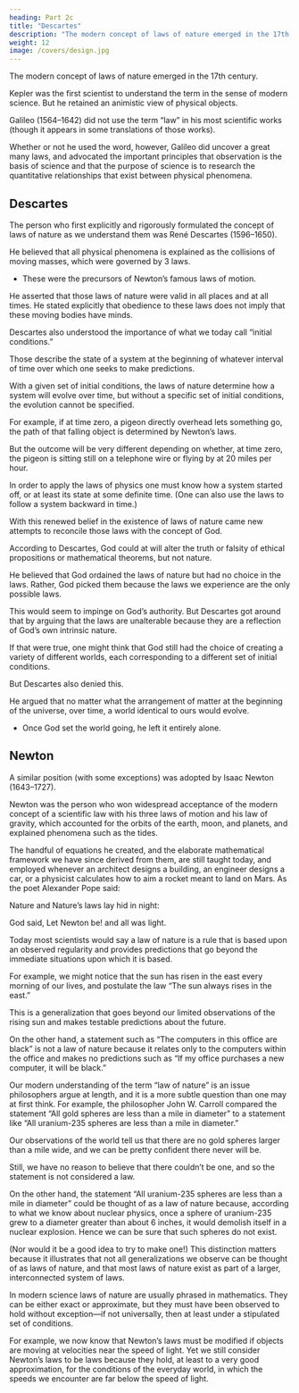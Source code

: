 ```yaml
---
heading: Part 2c
title: "Descartes"
description: "The modern concept of laws of nature emerged in the 17th century"
weight: 12
image: /covers/design.jpg
---
```



The modern concept of laws of nature emerged in the 17th century.

Kepler was the first scientist to understand the term in the sense of modern science. But he retained an animistic view of physical objects.

Galileo (1564–1642) did not use the term “law” in his most scientific works (though it appears in some translations of those works). 

Whether or not he used the word, however, Galileo did uncover a great many laws, and advocated the important principles that observation is the basis of science and that the purpose of science is to research the quantitative relationships that exist between physical phenomena. 


## Descartes

The person who first explicitly and rigorously formulated the concept of laws of nature as we understand them was René Descartes (1596–1650).

He believed that all physical phenomena is explained as the collisions of moving masses, which were governed by 3 laws.
- These were the precursors of Newton’s famous laws of motion.

He asserted that those laws of nature were valid in all places and at all times. He stated explicitly that obedience to these laws does not imply that these moving bodies have minds.

Descartes also understood the importance of what we today call “initial conditions.” 

Those describe the state of a system at the beginning of whatever interval of time over which one seeks to make predictions.

With a given set of initial conditions, the laws of nature determine how a system will evolve over time, but without a specific set of initial conditions, the evolution cannot be specified. 

For example, if at time zero, a pigeon directly overhead lets something go, the path of that falling object is determined by Newton’s laws. 

But the outcome will be very different depending on whether, at time zero, the pigeon is sitting still on a telephone wire or flying by at 20 miles per hour. 

In order to apply the laws of physics one must know how a system started off, or at least its state at some definite time. (One can also use the laws to follow a system backward in time.)

With this renewed belief in the existence of laws of nature came new attempts to reconcile those laws with the concept of God. 

According to Descartes, God could at will alter the truth or falsity of ethical propositions or mathematical theorems, but not nature. 

He believed that God ordained the laws of nature but had no choice in the laws. Rather, God picked them because the laws we experience are the only possible laws. 

This would seem to impinge on God’s authority. But Descartes got around that by arguing that the laws are unalterable because they are a reflection of God’s own intrinsic nature. 

If that were true, one might think that God still had the choice of creating a variety of different worlds, each corresponding to a different set of initial conditions. 

But Descartes also denied this. 

He argued that no matter what the arrangement of matter at the beginning of the universe, over time, a world identical to ours would evolve. 
- Once God set the world going, he left it entirely alone.


## Newton 

A similar position (with some exceptions) was adopted by Isaac Newton (1643–1727). 

Newton was the person who won widespread acceptance of the modern concept of a scientific law with his three laws of motion and his law of gravity, which accounted for the orbits of the earth, moon, and
planets, and explained phenomena such as the tides. 

The handful of equations he created, and the elaborate mathematical framework we have since derived from them, are still taught today, and employed whenever an architect designs a building, an engineer designs a car, or a physicist calculates how to aim a rocket meant to land on Mars. As the poet Alexander Pope said:

Nature and Nature’s laws lay hid in night:

God said, Let Newton be! and all was light.

Today most scientists would say a law of nature is a rule that is based upon an observed regularity and provides predictions that go beyond the immediate situations upon which it is based. 

For example, we might notice that the sun has risen in the east every morning of our lives, and postulate the law “The sun always rises in the east.” 

This is a generalization that goes beyond our limited observations of the rising sun and makes testable predictions about the future. 

On the other hand, a statement such as “The computers in this office are black” is not a law of nature because it relates only to the computers within the office and makes no predictions such as “If my office purchases a new computer, it will be black.”

Our modern understanding of the term “law of nature” is an issue philosophers argue at length, and it is a more subtle question than one may at first think. For example, the philosopher John W. Carroll compared the statement “All gold spheres are less than a mile in diameter” to a statement like “All uranium-235 spheres are less than a mile in diameter.” 

Our observations of the world tell us that there are no gold spheres larger than a mile wide, and we can be pretty confident there never will be. 

Still, we have no reason to believe that there couldn’t be one, and so the statement is not considered a law. 

On the other hand, the statement “All uranium-235 spheres are less than a mile in diameter” could be thought of as a law of nature because, according to what we know about nuclear physics, once a sphere of uranium-235 grew to a diameter greater than about 6 inches, it would demolish itself in a nuclear explosion. Hence we can be sure that such spheres do not exist. 

(Nor would it be a good idea to try to make one!) This distinction matters because it illustrates that not all generalizations we observe can be thought of as laws of nature, and that most laws of nature exist as part of a larger, interconnected system of laws.

In modern science laws of nature are usually phrased in mathematics. They can be either exact or approximate, but they must have been observed to hold without exception—if not universally, then at least under a stipulated set of conditions. 

For example, we now know that Newton’s laws must be modified if objects are moving at velocities near the speed of light. Yet we still consider Newton’s laws to be laws because they hold, at least to a very good approximation, for the conditions of the everyday world, in which the speeds we encounter are far below the speed of light.
